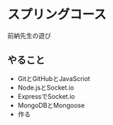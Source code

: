 # スプリングコース
前納先生の遊び

## やること
* GitとGitHubとJavaScriot
* Node.jsとSocket.io
* ExpressでSocket.io
* MongoDBとMongoose
* 作る

